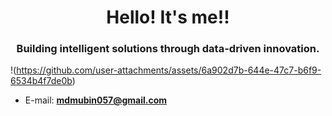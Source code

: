 <h1 align="center">Hello! It's me!!</h1>

<h3 align="center">Building intelligent solutions through data-driven innovation.</h3>

!(https://github.com/user-attachments/assets/6a902d7b-644e-47c7-b6f9-6534b4f7de0b)

- E-mail: **mdmubin057@gmail.com**

